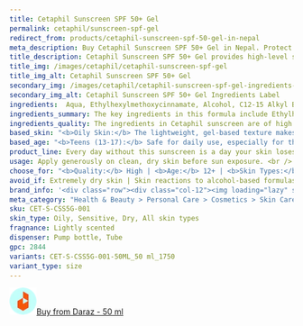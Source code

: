 ```yaml
---
title: Cetaphil Sunscreen SPF 50+ Gel
permalink: cetaphil/sunscreen-spf-gel
redirect_from: products/cetaphil-sunscreen-spf-50-gel-in-nepal
meta_description: Buy Cetaphil Sunscreen SPF 50+ Gel in Nepal. Protect your skin with broad-spectrum SPF 50+ protection, ideal for sensitive skin. Lightweight, non-greasy, and perfect for everyday sun defense.
title_description: Cetaphil Sunscreen SPF 50+ Gel provides high-level sun protection with a broad-spectrum formula that shields the skin from both UVA and UVB rays. Its lightweight, gel-based texture absorbs quickly without leaving a greasy residue, making it ideal for all skin types, especially oily and acne-prone skin. Enriched with ingredients like Ethylhexylmethoxycinnamate and Titanium Dioxide, it offers long-lasting defense against sun damage, while Vitamin E helps protect the skin from environmental stressors. Perfect for daily use, this gel helps maintain healthy, protected skin all day.
title_img: /images/cetaphil/cetaphil-sunscreen-spf-gel
title_img_alt: Cetaphil Sunscreen SPF 50+ Gel
secondary_img: /images/cetaphil/cetaphil-sunscreen-spf-gel-ingredients-label
secondary_img_alt: Cetaphil Sunscreen SPF 50+ Gel Ingredients Label
ingredients:  Aqua, Ethylhexylmethoxycinnamate, Alcohol, C12-15 Alkyl Benzoate, Diethyl Amino Hydroxybenzoyl Hexyl Benzoate, Bis-Ethylhexyloxyphenol Methoxyphenyl Triazine, Dibutyl Adipate, Titanium Dioxide (Nano), Dimethicone, VP/Eicosane Copolymer, Cyclodextrin, Ethylhexyl Triazone, Methylene Bis-Benzotriazolyl Tetramethylbutylphenol (Nano), Tocopherol, Polyglyceryl-2 Dipolyhydroxystearate, Silica, Decyl Glucoside, Triethanolamine, Xanthan Gum, Acrylates/C10-30 Alkyl Acrylate Crosspolymer, Trisodium Ethylenediamine Disuccinate, Lauryl Glucoside, BHT, Propylene Glycol.
ingredients_summary: The key ingredients in this formula include Ethylhexylmethoxycinnamate and Ethylhexyl Triazone, which provide broad-spectrum UV protection. Titanium Dioxide (Nano) and Methylene Bis-Benzotriazolyl Tetramethylbutylphenol (Nano) offer additional sun defense, while Dimethicone and Dibutyl Adipate help to hydrate and smooth the skin. Tocopherol (Vitamin E) provides antioxidant benefits, and Cyclodextrin helps stabilize the formula. Other ingredients like Decyl Glucoside and Xanthan Gum contribute to gentle cleansing and skin texture improvement.
ingredients_quality: The ingredients in Cetaphil sunscreen are of high quality, focusing on effective sun protection and skin care. It includes Ethylhexylmethoxycinnamate and Titanium Dioxide (Nano) for broad-spectrum UV defense, while Dimethicone ensures a smooth, non-greasy texture. Tocopherol (Vitamin E) adds antioxidant benefits, and Cyclodextrin and Polyglyceryl-2 Dipolyhydroxystearate make the formula gentle on sensitive skin. Overall, the sunscreen is formulated with gentle yet effective ingredients that prioritize skin safety and hydration.
based_skin: "<b>Oily Skin:</b> The lightweight, gel-based texture makes it perfect for oily skin, as it absorbs quickly without leaving a greasy finish.<br /><b>Acne-Prone Skin:</b> Non-comedogenic, it won't clog pores, making it a good option for those with acne-prone skin.<br /><b>Sensitive Skin:</b> Formulated with gentle ingredients, this sunscreen is suitable for sensitive skin, offering high protection without irritation.<br /><b>Dry Skin:</b> While it provides sun protection, those with very dry skin may want to layer it with a moisturizer for added hydration.<br ><b>Normal Skin:</b> Ideal for all skin types, offering broad-spectrum protection and lightweight wear for everyday use.<br />"
based_age: "<b>Teens (13-17):</b> Safe for daily use, especially for those with acne-prone or oily skin.<br /><b>Adults (18-50):</b> Ideal for all adults, providing broad-spectrum protection for outdoor and daily wear.<br /><b>Older Adults (50+):</b> Suitable for mature skin, helping prevent sun damage, pigmentation, and premature aging.<br />"
product_line: Every day without this sunscreen is a day your skin loses protection. Don’t let harmful UV rays steal your glow—shield your skin with confidence.
usage: Apply generously on clean, dry skin before sun exposure. <br /> Reapply every 2 hours or after swimming, sweating, or towel drying. <br /> Suitable for daily use on face and body. <br /> Ideal for all skin types, including oily and acne-prone skin.
choose_for: "<b>Quality:</b> High | <b>Age:</b> 12+ | <b>Skin Types:</b> All type | <b>Effective For:</b> Sun protection"
avoid_if: Extremely dry skin | Skin reactions to alcohol-based formulas | Allergy to chemical sunscreens.
brand_info: '<div class="row"><div class="col-12"><img loading="lazy" src="/images/cetaphil/cetaphil-cover.webp" alt="cetaphil cover" class="m-2" style="width: 100%" /></div></div>'
meta_category: "Health & Beauty > Personal Care > Cosmetics > Skin Care > Sunscreen"
sku: CET-S-CSS5G-001
skin_type: Oily, Sensitive, Dry, All skin types
fragnance: Lightly scented
dispenser: Pump bottle, Tube
gpc: 2844
variants: CET-S-CSS5G-001-50ML_50 ml_1750
variant_type: size
---
```

<div class="col-lg-6 col-sm-6 mb-5 mb-lg-0 text-left">
    <p>
        <a href="https://s.daraz.com.np/s.gadJ?cc" class="link-title" title="daraz icon link to product"><img loading="lazy" src="/images/icons/social/daraz-icon.webp" alt="daraz icon link to product" class="m-2"
            style="width: 48px;">Buy from Daraz - 50 ml
        </a>
    </p>
</div>